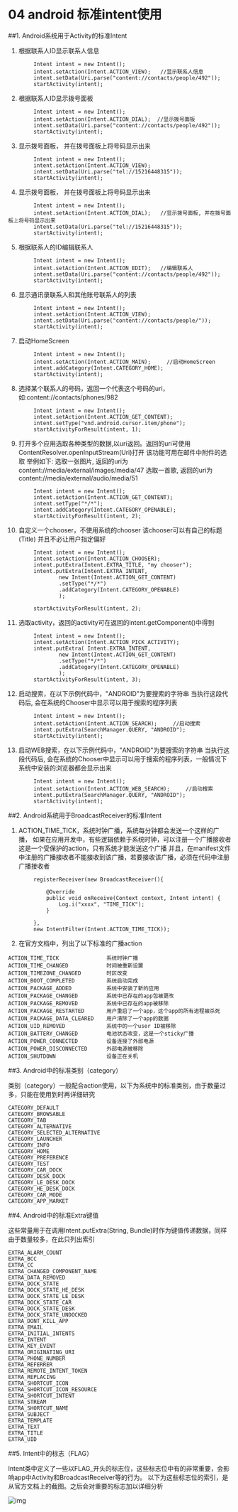 # 04 android 标准intent使用

##1. Android系统用于Activity的标准Intent

1. 根据联系人ID显示联系人信息
```
        Intent intent = new Intent();
        intent.setAction(Intent.ACTION_VIEW);   //显示联系人信息
        intent.setData(Uri.parse("content://contacts/people/492"));
        startActivity(intent);
```

2. 根据联系人ID显示拨号面板
```
        Intent intent = new Intent();
        intent.setAction(Intent.ACTION_DIAL);  //显示拨号面板
        intent.setData(Uri.parse("content://contacts/people/492"));
        startActivity(intent);
```

3. 显示拨号面板， 并在拨号面板上将号码显示出来
```
        Intent intent = new Intent();
        intent.setAction(Intent.ACTION_VIEW);   
        intent.setData(Uri.parse("tel://15216448315"));
        startActivity(intent);
```

4. 显示拨号面板， 并在拨号面板上将号码显示出来
```
        Intent intent = new Intent();
        intent.setAction(Intent.ACTION_DIAL);   //显示拨号面板, 并在拨号面板上将号码显示出来
        intent.setData(Uri.parse("tel://15216448315"));
        startActivity(intent);
```

5. 根据联系人的ID编辑联系人
```
        Intent intent = new Intent();
        intent.setAction(Intent.ACTION_EDIT);   //编辑联系人
        intent.setData(Uri.parse("content://contacts/people/492"));
        startActivity(intent);
```

6. 显示通讯录联系人和其他账号联系人的列表
```
        Intent intent = new Intent();
        intent.setAction(Intent.ACTION_VIEW);   
        intent.setData(Uri.parse("content://contacts/people/"));
        startActivity(intent);
```

7. 启动HomeScreen
```
        Intent intent = new Intent();
        intent.setAction(Intent.ACTION_MAIN);     //启动HomeScreen
        intent.addCategory(Intent.CATEGORY_HOME);
        startActivity(intent);
```

8. 选择某个联系人的号码，返回一个代表这个号码的uri，如:content://contacts/phones/982
```
        Intent intent = new Intent();
        intent.setAction(Intent.ACTION_GET_CONTENT);     
        intent.setType("vnd.android.cursor.item/phone");
        startActivityForResult(intent, 1);
```

9. 打开多个应用选取各种类型的数据,以uri返回。返回的uri可使用ContentResolver.openInputStream(Uri)打开
该功能可用在邮件中附件的选取
举例如下:
选取一张图片, 返回的uri为 content://media/external/images/media/47
选取一首歌, 返回的uri为 content://media/external/audio/media/51
```
        Intent intent = new Intent();
        intent.setAction(Intent.ACTION_GET_CONTENT);     
        intent.setType("*/*");
        intent.addCategory(Intent.CATEGORY_OPENABLE);
        startActivityForResult(intent, 2);
```

10. 自定义一个chooser，不使用系统的chooser
     该chooser可以有自己的标题(Title)
     并且不必让用户指定偏好
```
        Intent intent = new Intent();
        intent.setAction(Intent.ACTION_CHOOSER); 
        intent.putExtra(Intent.EXTRA_TITLE, "my chooser");
        intent.putExtra(Intent.EXTRA_INTENT, 
                new Intent(Intent.ACTION_GET_CONTENT)
                .setType("*/*")
                .addCategory(Intent.CATEGORY_OPENABLE)
                );
        
        startActivityForResult(intent, 2);
```

11. 选取activity，返回的activity可在返回的intent.getComponent()中得到
```
        Intent intent = new Intent();
        intent.setAction(Intent.ACTION_PICK_ACTIVITY); 
        intent.putExtra( Intent.EXTRA_INTENT, 
                new Intent(Intent.ACTION_GET_CONTENT)
                .setType("*/*")
                .addCategory(Intent.CATEGORY_OPENABLE)
                );
        startActivityForResult(intent, 3);
```

12. 启动搜索，在以下示例代码中，"ANDROID"为要搜索的字符串
     当执行这段代码后, 会在系统的Chooser中显示可以用于搜索的程序列表
```
        Intent intent = new Intent();
        intent.setAction(Intent.ACTION_SEARCH);     //启动搜索
        intent.putExtra(SearchManager.QUERY, "ANDROID");
        startActivity(intent);
```

13. 启动WEB搜索，在以下示例代码中，"ANDROID"为要搜索的字符串
     当执行这段代码后, 会在系统的Chooser中显示可以用于搜索的程序列表，一般情况下系统中安装的浏览器都会显示出来
```
        Intent intent = new Intent();
        intent.setAction(Intent.ACTION_WEB_SEARCH);     //启动搜索
        intent.putExtra(SearchManager.QUERY, "ANDROID");
        startActivity(intent);
```

##2. Android系统用于BroadcastReceiver的标准Intent

1. ACTION_TIME_TICK，系统时钟广播，系统每分钟都会发送一个这样的广播，
   如果在应用开发中，有些逻辑依赖于系统时钟，可以注册一个广播接收者
   这是一个受保护的action，只有系统才能发送这个广播
   并且，在manifest文件中注册的广播接收者不能接收到该广播，若要接收该广播，必须在代码中注册广播接收者
```
        registerReceiver(new BroadcastReceiver(){

            @Override
            public void onReceive(Context context, Intent intent) {
                Log.i("xxxx", "TIME_TICK");
            }
            
        }, 
        new IntentFilter(Intent.ACTION_TIME_TICK));
```

2. 在官方文档中，列出了以下标准的广播action
```
ACTION_TIME_TICK               系统时钟广播
ACTION_TIME_CHANGED            时间被重新设置
ACTION_TIMEZONE_CHANGED        时区改变
ACTION_BOOT_COMPLETED          系统启动完成
ACTION_PACKAGE_ADDED           系统中安装了新的应用
ACTION_PACKAGE_CHANGED         系统中已存在的app包被更改
ACTION_PACKAGE_REMOVED         系统中已存在的app被移除
ACTION_PACKAGE_RESTARTED       用户重启了一个app，这个app的所有进程被杀死
ACTION_PACKAGE_DATA_CLEARED    用户清除了一个app的数据
ACTION_UID_REMOVED             系统中的一个user ID被移除
ACTION_BATTERY_CHANGED         电池状态改变，这是一个sticky广播
ACTION_POWER_CONNECTED         设备连接了外部电源
ACTION_POWER_DISCONNECTED      外部电源被移除
ACTION_SHUTDOWN                设备正在关机
```

##3.  Android中的标准类别（category）

类别（category）一般配合action使用，以下为系统中的标准类别，由于数量过多，只能在使用到时再详细研究
```
CATEGORY_DEFAULT
CATEGORY_BROWSABLE
CATEGORY_TAB
CATEGORY_ALTERNATIVE
CATEGORY_SELECTED_ALTERNATIVE
CATEGORY_LAUNCHER
CATEGORY_INFO
CATEGORY_HOME
CATEGORY_PREFERENCE
CATEGORY_TEST
CATEGORY_CAR_DOCK
CATEGORY_DESK_DOCK
CATEGORY_LE_DESK_DOCK
CATEGORY_HE_DESK_DOCK
CATEGORY_CAR_MODE
CATEGORY_APP_MARKET
```

##4. Android中的标准Extra键值

这些常量用于在调用Intent.putExtra(String, Bundle)时作为键值传递数据，同样由于数量较多，在此只列出索引
```
EXTRA_ALARM_COUNT
EXTRA_BCC
EXTRA_CC
EXTRA_CHANGED_COMPONENT_NAME
EXTRA_DATA_REMOVED
EXTRA_DOCK_STATE
EXTRA_DOCK_STATE_HE_DESK
EXTRA_DOCK_STATE_LE_DESK
EXTRA_DOCK_STATE_CAR
EXTRA_DOCK_STATE_DESK
EXTRA_DOCK_STATE_UNDOCKED
EXTRA_DONT_KILL_APP
EXTRA_EMAIL
EXTRA_INITIAL_INTENTS
EXTRA_INTENT
EXTRA_KEY_EVENT
EXTRA_ORIGINATING_URI
EXTRA_PHONE_NUMBER
EXTRA_REFERRER
EXTRA_REMOTE_INTENT_TOKEN
EXTRA_REPLACING
EXTRA_SHORTCUT_ICON
EXTRA_SHORTCUT_ICON_RESOURCE
EXTRA_SHORTCUT_INTENT
EXTRA_STREAM
EXTRA_SHORTCUT_NAME
EXTRA_SUBJECT
EXTRA_TEMPLATE
EXTRA_TEXT
EXTRA_TITLE
EXTRA_UID
```

##5.  Intent中的标志（FLAG）

Intent类中定义了一些以FLAG_开头的标志位，这些标志位中有的非常重要，会影响app中Activity和BroadcastReceiver等的行为。
以下为这些标志位的索引，是从官方文档上的截图。之后会对重要的标志加以详细分析

![img](../img/04_1.png)